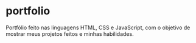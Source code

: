 # portfolio
Portfólio feito nas linguagens HTML, CSS e JavaScript, com o objetivo de mostrar meus projetos feitos e minhas habilidades.
